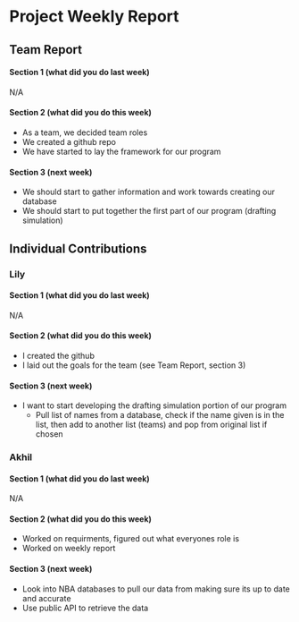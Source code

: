 # Project Weekly Report
## Team Report
#### Section 1 (what did you do last week)
N/A
#### Section 2 (what did you do this week)
* As a team, we decided team roles
* We created a github repo
* We have started to lay the framework for our program
#### Section 3 (next week)
* We should start to gather information and work towards creating our database
* We should start to put together the first part of our program (drafting simulation)
## Individual Contributions
### Lily
#### Section 1 (what did you do last week)
N/A
#### Section 2 (what did you do this week)
* I created the github
* I laid out the goals for the team (see Team Report, section 3)
#### Section 3 (next week)
* I want to start developing the drafting simulation portion of our program
    * Pull list of names from a database, check if the name given is in the list, then add to another list (teams) and pop from original list if chosen
### Akhil
#### Section 1 (what did you do last week)
N/A
#### Section 2 (what did you do this week)
* Worked on requirments, figured out what everyones role is
* Worked on weekly report
#### Section 3 (next week)
* Look into NBA databases to pull our data from making sure its up to date and accurate
* Use public API to retrieve the data

